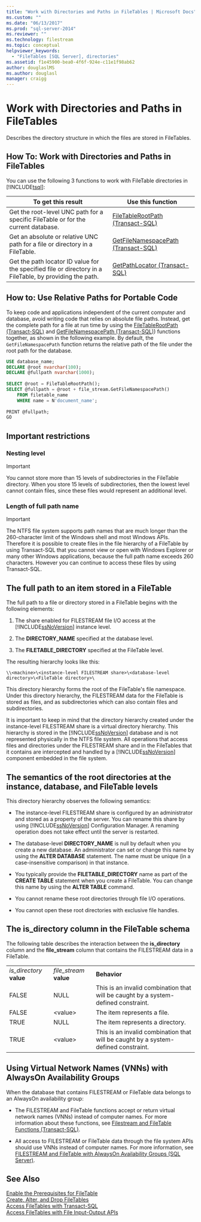 ```yaml
---
title: "Work with Directories and Paths in FileTables | Microsoft Docs"
ms.custom: ""
ms.date: "06/13/2017"
ms.prod: "sql-server-2014"
ms.reviewer: ""
ms.technology: filestream
ms.topic: conceptual
helpviewer_keywords: 
  - "FileTables [SQL Server], directories"
ms.assetid: f1e45900-bea0-4f6f-924e-c11e1f98ab62
author: douglaslMS
ms.author: douglasl
manager: craigg
---
```

# Work with Directories and Paths in FileTables
  Describes the directory structure in which the files are stored in FileTables.  
  
##  <a name="HowToDirectories"></a> How To: Work with Directories and Paths in FileTables  
 You can use the following 3 functions to work with FileTable directories in [!INCLUDE[tsql](../../includes/tsql-md.md)]:  
  
|To get this result|Use this function|  
|------------------------|-----------------------|  
|Get the root-level UNC path for a specific FileTable or for the current database.|[FileTableRootPath &#40;Transact-SQL&#41;](/sql/relational-databases/system-functions/filetablerootpath-transact-sql)|  
|Get an absolute or relative UNC path for a file or directory in a FileTable.|[GetFileNamespacePath &#40;Transact-SQL&#41;](/sql/relational-databases/system-functions/getfilenamespacepath-transact-sql)|  
|Get the path locator ID value for the specified file or directory in a FileTable, by providing the path.|[GetPathLocator &#40;Transact-SQL&#41;](/sql/relational-databases/system-functions/getpathlocator-transact-sql)|  
  
##  <a name="BestPracticeRelativePaths"></a> How to: Use Relative Paths for Portable Code  
 To keep code and applications independent of the current computer and database, avoid writing code that relies on absolute file paths. Instead, get the complete path for a file at run time by using the [FileTableRootPath &#40;Transact-SQL&#41;](/sql/relational-databases/system-functions/filetablerootpath-transact-sql) and [GetFileNamespacePath &#40;Transact-SQL&#41;](/sql/relational-databases/system-functions/getfilenamespacepath-transact-sql)) functions together, as shown in the following example. By default, the `GetFileNamespacePath` function returns the relative path of the file under the root path for the database.  
  
```sql  
USE database_name;  
DECLARE @root nvarchar(100);  
DECLARE @fullpath nvarchar(1000);  
  
SELECT @root = FileTableRootPath();  
SELECT @fullpath = @root + file_stream.GetFileNamespacePath()  
    FROM filetable_name  
    WHERE name = N'document_name';  
  
PRINT @fullpath;  
GO  
```  
  
##  <a name="restrictions"></a> Important restrictions  
  
###  <a name="nesting"></a> Nesting level  
  
> [!IMPORTANT]  
>  You cannot store more than 15 levels of subdirectories in the FileTable directory. When you store 15 levels of subdirectories, then the lowest level cannot contain files, since these files would represent an additional level.  
  
###  <a name="fqnlength"></a> Length of full path name  
  
> [!IMPORTANT]  
>  The NTFS file system supports path names that are much longer than the 260-character limit of the Windows shell and most Windows APIs. Therefore it is possible to create files in the file hierarchy of a FileTable by using Transact-SQL that you cannot view or open with Windows Explorer or many other Windows applications, because the full path name exceeds 260 characters. However you can continue to access these files by using Transact-SQL.  
  
##  <a name="fullpath"></a> The full path to an item stored in a FileTable  
 The full path to a file or directory stored in a FileTable begins with the following elements:  
  
1.  The share enabled for FILESTREAM file I/O access at the [!INCLUDE[ssNoVersion](../../includes/ssnoversion-md.md)] instance level.  
  
2.  The **DIRECTORY_NAME** specified at the database level.  
  
3.  The **FILETABLE_DIRECTORY** specified at the FileTable level.  
  
 The resulting hierarchy looks like this:  
  
 `\\<machine>\<instance-level FILESTREAM share>\<database-level directory>\<FileTable directory>\`  
  
 This directory hierarchy forms the root of the FileTable's file namespace. Under this directory hierarchy, the FILESTREAM data for the FileTable is stored as files, and as subdirectories which can also contain files and subdirectories.  
  
 It is important to keep in mind that the directory hierarchy created under the instance-level FILESTREAM share is a virtual directory hierarchy. This hierarchy is stored in the [!INCLUDE[ssNoVersion](../../includes/ssnoversion-md.md)] database and is not represented physically in the NTFS file system. All operations that access files and directories under the FILESTREAM share and in the FileTables that it contains are intercepted and handled by a [!INCLUDE[ssNoVersion](../../includes/ssnoversion-md.md)] component embedded in the file system.  
  
##  <a name="roots"></a> The semantics of the root directories at the instance, database, and FileTable levels  
 This directory hierarchy observes the following semantics:  
  
-   The instance-level FILESTREAM share is configured by an administrator and stored as a property of the server. You can rename this share by using [!INCLUDE[ssNoVersion](../../includes/ssnoversion-md.md)] Configuration Manager. A renaming operation does not take effect until the server is restarted.  
  
-   The database-level **DIRECTORY_NAME** is null by default when you create a new database. An administrator can set or change this name by using the **ALTER DATABASE** statement. The name must be unique (in a case-insensitive comparison) in that instance.  
  
-   You typically provide the **FILETABLE_DIRECTORY** name as part of the **CREATE TABLE** statement when you create a FileTable. You can change this name by using the **ALTER TABLE** command.  
  
-   You cannot rename these root directories through file I/O operations.  
  
-   You cannot open these root directories with exclusive file handles.  
  
##  <a name="is_directory"></a> The is_directory column in the FileTable schema  
 The following table describes the interaction between the **is_directory** column and the **file_stream** column that contains the FILESTREAM data in a FileTable.  
  
||||  
|-|-|-|  
|*is_directory* **value**|*file_stream* **value**|**Behavior**|  
|FALSE|NULL|This is an invalid combination that will be caught by a system-defined constraint.|  
|FALSE|\<value>|The item represents a file.|  
|TRUE|NULL|The item represents a directory.|  
|TRUE|\<value>|This is an invalid combination that will be caught by a system-defined constraint.|  
  
##  <a name="alwayson"></a> Using Virtual Network Names (VNNs) with AlwaysOn Availability Groups  
 When the database that contains FILESTREAM or FileTable data belongs to an AlwaysOn availability group:  
  
-   The FILESTREAM and FileTable functions accept or return virtual network names (VNNs) instead of computer names. For more information about these functions, see [Filestream and FileTable Functions &#40;Transact-SQL&#41;](/sql/relational-databases/system-functions/filestream-and-filetable-functions-transact-sql).  
  
-   All access to FILESTREAM or FileTable data through the file system APIs should use VNNs instead of computer names. For more information, see [FILESTREAM and FileTable with AlwaysOn Availability Groups &#40;SQL Server&#41;](../../database-engine/availability-groups/windows/filestream-and-filetable-with-always-on-availability-groups-sql-server.md).  
  
## See Also  
 [Enable the Prerequisites for FileTable](enable-the-prerequisites-for-filetable.md)   
 [Create, Alter, and Drop FileTables](create-alter-and-drop-filetables.md)   
 [Access FileTables with Transact-SQL](access-filetables-with-transact-sql.md)   
 [Access FileTables with File Input-Output APIs](access-filetables-with-file-input-output-apis.md)  
  
  

